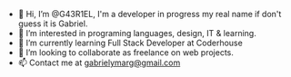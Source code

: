 - 👋 Hi, I’m @G43R1EL, I'm a developer in progress my real name if don't guess it is Gabriel.
- 👀 I’m interested in programing languages, design, IT & learning.
- 🌱 I’m currently learning Full Stack Developer at Coderhouse
- 💞️ I’m looking to collaborate as freelance on web projects.
- 📫 Contact me at gabrielymarg@gmail.com

<!---
G43R1EL/G43R1EL is a ✨ special ✨ repository because its `README.md` (this file) appears on your GitHub profile.
You can click the Preview link to take a look at your changes.
--->
